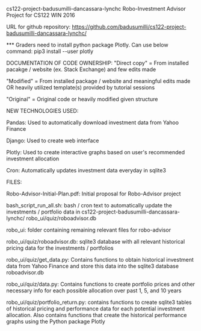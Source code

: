cs122-project-badusumilli-dancassara-lynchc
Robo-Investment Advisor Project for CS122 WIN 2016

URL for github repository: 
https://github.com/badusumilli/cs122-project-badusumilli-dancassara-lynchc/

*** Graders need to install python package Plotly. Can use below command: 
pip3 install --user plotly





DOCUMENTATION OF CODE OWNERSHIP: 
"Direct copy" = From installed pacakge / website (ex. Stack Exchange) and
	few edits made

"Modified" = From installed package / website and meaningful edits made OR 
	heavily utilized template(s) provided by tutorial sessions

"Original" = Original code or heavily modified given structure





NEW TECHNOLOGIES USED: 

Pandas: Used to automatically download investment data from Yahoo Finance

Django: Used to create web interface

Plotly: Used to create interactive graphs based on user's recommended 
investment allocation

Cron: Automatically updates investment data everyday in sqlite3





FILES: 

Robo-Advisor-Initial-Plan.pdf: Initial proposal for Robo-Advisor project

bash_script_run_all.sh: bash / cron text to automatically update the 
investments / portfolio data in cs122-project-badusumilli-dancassara-lynchc/
robo_ui/quiz/roboadvisor.db

robo_ui: folder containing remaining relevant files for robo-advisor

robo_ui/quiz/roboadvisor.db: sqlite3 database with all relevant historical 
pricing data for the investments / portfolios

robo_ui/quiz/get_data.py: Contains functions to obtain historical investment 
data from Yahoo Finance and store this data into the sqlite3 database
roboadvisor.db

robo_ui/quiz/data.py: Contains functions to create portfolio prices and other 
necessary info for each possible allocation over past 1, 5, and 10 years 

robo_ui/quiz/portfolio_return.py: contains functions to create sqlite3 tables 
of historical pricing and performance data for each potential investment 
allocation. Also contains functions that create the historical 
performance graphs using the Python package Plotly

